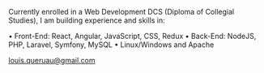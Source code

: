 Currently enrolled in a Web Development DCS (Diploma of Collegial Studies), I am building experience and skills in:

  • Front-End: React, Angular, JavaScript, CSS, Redux
  • Back-End: NodeJS, PHP, Laravel, Symfony, MySQL
  • Linux/Windows and Apache
 

louis.queruau@gmail.com 
